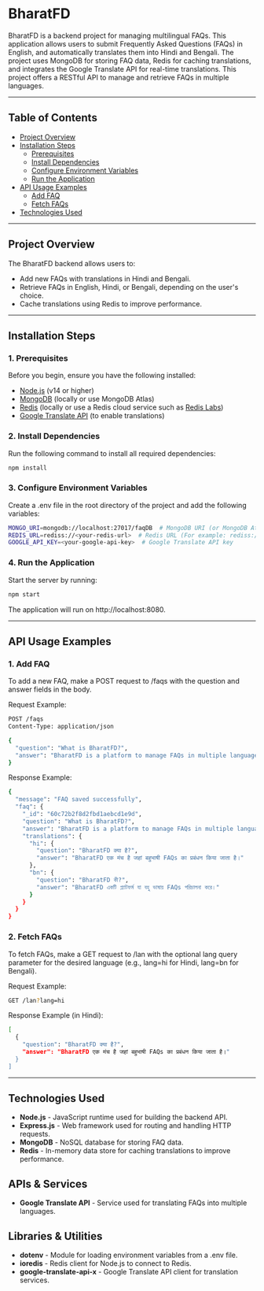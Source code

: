 # BharatFD

BharatFD is a backend project for managing multilingual FAQs. This application allows users to submit Frequently Asked Questions (FAQs) in English, and automatically translates them into Hindi and Bengali. The project uses MongoDB for storing FAQ data, Redis for caching translations, and integrates the Google Translate API for real-time translations. This project offers a RESTful API to manage and retrieve FAQs in multiple languages.

---

## Table of Contents

- [Project Overview](#project-overview)
- [Installation Steps](#installation-steps)
  - [Prerequisites](##prerequisites)
  - [Install Dependencies](##install-dependencies)
  - [Configure Environment Variables](##configure-environment-variables)
  - [Run the Application](##run-the-application)
- [API Usage Examples](#api-usage-examples)
  - [Add FAQ](##add-faq)
  - [Fetch FAQs](##fetch-faqs)
- [Technologies Used](#technologies-used)

---

## Project Overview

The BharatFD backend allows users to:
- Add new FAQs with translations in Hindi and Bengali.
- Retrieve FAQs in English, Hindi, or Bengali, depending on the user's choice.
- Cache translations using Redis to improve performance.

---

## Installation Steps

### 1. Prerequisites
Before you begin, ensure you have the following installed:
- [Node.js](https://nodejs.org/) (v14 or higher)
- [MongoDB](https://www.mongodb.com/try/download/community) (locally or use MongoDB Atlas)
- [Redis](https://redis.io/download) (locally or use a Redis cloud service such as [Redis Labs](https://redislabs.com/))
- [Google Translate API](https://cloud.google.com/translate) (to enable translations)

### 2. Install Dependencies

Run the following command to install all required dependencies:

```bash
npm install
```

### 3. Configure Environment Variables

Create a .env file in the root directory of the project and add the following variables:

```bash
MONGO_URI=mongodb://localhost:27017/faqDB  # MongoDB URI (or MongoDB Atlas URI)
REDIS_URL=rediss://<your-redis-url>  # Redis URL (For example: rediss://your-redis-server:6379)
GOOGLE_API_KEY=<your-google-api-key>  # Google Translate API key
```

### 4. Run the Application

Start the server by running:

```bash
npm start
```

The application will run on http://localhost:8080.

---


## API Usage Examples

### 1. Add FAQ

To add a new FAQ, make a POST request to /faqs with the question and answer fields in the body.

Request Example:

```bash
POST /faqs
Content-Type: application/json

{
  "question": "What is BharatFD?",
  "answer": "BharatFD is a platform to manage FAQs in multiple languages."
}
```

Response Example:

```bash
{
  "message": "FAQ saved successfully",
  "faq": {
    "_id": "60c72b2f8d2fbd1aebcd1e9d",
    "question": "What is BharatFD?",
    "answer": "BharatFD is a platform to manage FAQs in multiple languages.",
    "translations": {
      "hi": {
        "question": "BharatFD क्या है?",
        "answer": "BharatFD एक मंच है जहां बहुभाषी FAQs का प्रबंधन किया जाता है।"
      },
      "bn": {
        "question": "BharatFD কী?",
        "answer": "BharatFD একটি প্ল্যাটফর্ম যা বহু ভাষায় FAQs পরিচালনা করে।"
      }
    }
  }
}
```

### 2. Fetch FAQs

To fetch FAQs, make a GET request to /lan with the optional lang query parameter for the desired language (e.g., lang=hi for Hindi, lang=bn for Bengali).

Request Example:

```bash
GET /lan?lang=hi
```

Response Example (in Hindi):

```bash
[
  {
    "question": "BharatFD क्या है?",
    "answer": "BharatFD एक मंच है जहां बहुभाषी FAQs का प्रबंधन किया जाता है।"
  }
]
```

---


## Technologies Used

- **Node.js** - JavaScript runtime used for building the backend API.
- **Express.js** - Web framework used for routing and handling HTTP requests.
- **MongoDB** - NoSQL database for storing FAQ data.
- **Redis** - In-memory data store for caching translations to improve performance.

## APIs & Services

- **Google Translate API** - Service used for translating FAQs into multiple languages.

## Libraries & Utilities

- **dotenv** - Module for loading environment variables from a .env file.
- **ioredis** - Redis client for Node.js to connect to Redis.
- **google-translate-api-x** - Google Translate API client for translation services.



